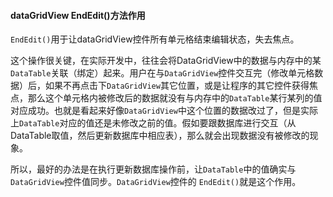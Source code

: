 #### dataGridView EndEdit()方法作用

`EndEdit()`用于让dataGridView控件所有单元格结束编辑状态，失去焦点。

这个操作很关键，在实际开发中，往往会将DataGridView中的数据与内存中的某`DataTable`关联（绑定）起来。用户在与`DataGridView`控件交互完（修改单元格数据）后，如果不再点击下`DataGridView`其它位置，或是让程序的其它控件获得焦点，那么这个单元格内被修改后的数据就没有与内存中的`DataTable`某行某列的值对应成功。也就是看起来好像`DataGridView`中这个位置的数据改过了，但是实际上`DataTable`对应的值还是未修改之前的值。假如要跟数据库进行交互（从DataTable取值，然后更新数据库中相应表），那么就会出现数据没有被修改的现象。

所以，最好的办法是在执行更新数据库操作前，让`DataTable`中的值确实与`DataGridView`控件值同步。`DataGridView`控件的 `EndEdit()`就是这个作用。